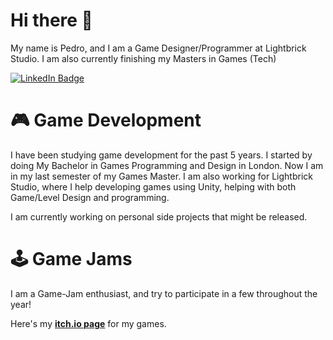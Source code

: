 # Hi there 👋

My name is Pedro, and I am a Game Designer/Programmer at Lightbrick Studio. I am also currently finishing my Masters in Games (Tech)

<div id="badges">
  <a href="https://www.linkedin.com/in/pedro-rainha-7a2204176/">
    <img src="https://img.shields.io/badge/LinkedIn-blue?style=for-the-badge&logo=linkedin&logoColor=white" alt="LinkedIn Badge"/>
  </a>
</div>

<!--
**MrAbnox/MrAbnox** is a ✨ _special_ ✨ repository because its `README.md` (this file) appears on your GitHub profile.
-->
# 🎮 Game Development
I have been studying game development for the past 5 years. I started by doing My Bachelor in Games Programming and Design in London. Now I am in my last semester of my Games Master. I am also working for Lightbrick Studio, where I help developing games using Unity, helping with both Game/Level Design and programming.

I am currently working on personal side projects that might be released.

# 🕹️ Game Jams

I am a Game-Jam enthusiast, and try to participate in a few throughout the year!

Here's my [**itch.io page**](https://pedrorainha.itch.io/) for my games. 


